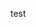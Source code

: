 <!DOCTYPE html>
<html lang="en">
<head>
<!-- Setup Google Analytics -->
<!-- You can set your favicon here -->
    <meta charset="UTF-8">
    <meta http-equiv="X-UA-Compatible" content="IE=edge">
    <meta name="viewport" content="width=device-width, initial-scale=1.0">
</head>

test